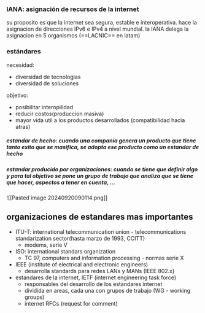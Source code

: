 ### IANA: asignación de recursos de la internet
su proposito es que la internet sea segura, estable e interoperativa. hace la asignacion de direcciones IPv6 e IPv4 a nivel mundial. la IANA delega la asignacion en 5 organismos (==LACNIC== en latam) 

### estándares
necesidad:
- diversidad de tecnologias
- diversidad de soluciones

objetivo:
- posibilitar interopilidad 
- reducir costos(produccion masiva)
- mayor vida util a los productos desarrollados (compatibilidad hacia atras)

##### estandar de hecho: cuando una compania genera un producto que tiene tanto exito que se masifica, se adopta ese producto como un estandar de hecho
##### estandar producido por organizaciones: cuando se tiene que definir algo y para tal objetivo se pone un grupo de trabajo que analiza que se tiene que hacer, aspectos a tener en cuenta, ...
![[Pasted image 20240920090114.png]]

## organizaciones de estandares mas importantes
- ITU-T: international telecommunication union - telecommunications standarization sector(hasta marzo de 1993, CCITT)
	- modems, serie V
- ISO: international standars organization
	- TC 97, computers and information processing - normas serie X
- IEEE (institute of electrical and electronic engineers)
	- desarrolla standards para redes LANs y MANs (IEEE 802.x)
- estandares de la internet, IETF (internet engineering task force)
	- responsables del desarrollo de los estandares internet
	- dividida en areas, cada una con grupos de trabajo (WG - working groups)
	- internet RFCs (request for comment)